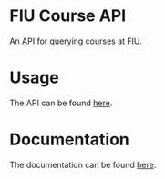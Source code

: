 # FIU Course API
An API for querying courses at FIU.

# Usage
The API can be found [here](https://fiu-course-api.herokuapp.com/api).

# Documentation
The documentation can be found [here](https://fiu-course-api.herokuapp.com/).

